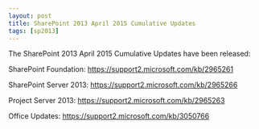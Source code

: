 ```yaml
---
layout: post
title: SharePoint 2013 April 2015 Cumulative Updates
tags: [sp2013]
---
```


The SharePoint 2013 April 2015 Cumulative Updates have been released:

SharePoint Foundation: <https://support2.microsoft.com/kb/2965261>

SharePoint Server 2013: <https://support2.microsoft.com/kb/2965266>

Project Server 2013: <https://support2.microsoft.com/kb/2965263>

Office Updates: <https://support2.microsoft.com/kb/3050766>